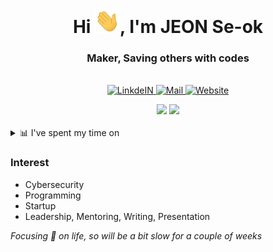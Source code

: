 ﻿<div align="center">
    <div class="brief intro">
        <h1>Hi <img src="https://raw.githubusercontent.com/ABSphreak/ABSphreak/master/gifs/Hi.gif" width="40px" />, I'm JEON Se-ok</h1>
        <h3>Maker, Saving others with codes</h3> </p>
    </div>
    <p class="contact me">
        <br/>
        <a href="https://linkedin.com/in/seokj">
            <img alt="LinkdeIN" width="35px" src="https://image.flaticon.com/icons/svg/2111/2111465.svg" />
        </a>
        <a href="mailto:s.jade.jeon@gmail.com">
            <img alt="Mail" width="35px" src="https://image.flaticon.com/icons/png/128/3388/3388212.png"/>
        </a>
        <a href="https://seokjeon.github.io">
            <img alt="Website" width="35px" src="https://image.flaticon.com/icons/png/512/2301/2301281.png" />
        </a>
    </p>
    <div class="github stats">
        <img width=48% src="https://github-readme-stats.vercel.app/api?username=seokjeon&show_icons=true">
        <img width=48% src="https://github-readme-stats.vercel.app/api/wakatime?username=seokjeon">
    </div>
</div>

<br/>

<details>
    <summary>📊 I've spent my time on</summary>
    <img src="https://github-readme-stats.vercel.app/api/top-langs/?username=seokjeon&layout=compact">
</details>

### Interest
- Cybersecurity
- Programming
- Startup
- Leadership, Mentoring, Writing, Presentation

<!--START_SECTION:waka-->
<!--END_SECTION:waka-->

_Focusing 🎯 on life, so will be a bit slow for a couple of weeks_
